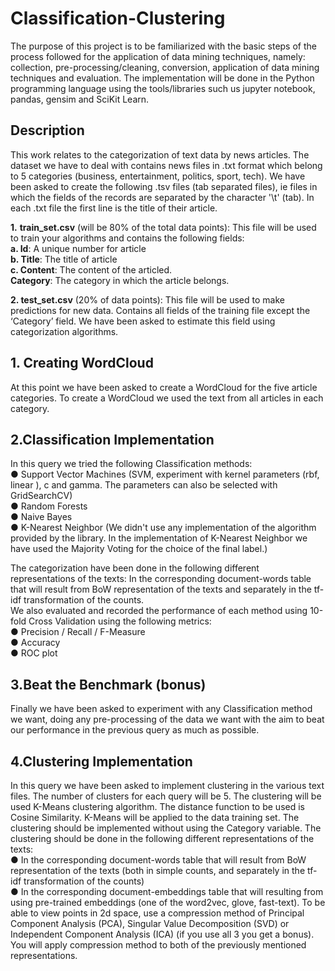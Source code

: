 # Classification-Clustering
The purpose of this project is to be familiarized with the basic steps of the process followed for the application of data mining techniques, namely: collection, pre-processing/cleaning, conversion, application of data mining techniques and evaluation. The implementation will be done in the Python programming language using the tools/libraries such us jupyter notebook, pandas, gensim and SciKit Learn.

## Description
This work relates to the categorization of text data by news articles. The dataset we have to deal with contains news files in .txt format which belong to 5 categories (business, entertainment, politics, sport, tech). We have been asked to create the following .tsv files (tab separated files), ie files in which the fields of the records are separated by the character '\t' (tab). In each .txt file the first line is the title of their article.  


**1.** **train_set.csv** (will be 80% of the total data points): This file will be used to train your algorithms and contains the following fields:  
**a. Id**: A unique number for article  
**b. Title**: The title of article  
**c. Content**: The content of the articled.  
**Category**: The category in which the article belongs.


**2. test_set.csv** (20% of data points): This file will be used to make predictions for new data. Contains all fields of the training file except the ‘Category’ field. We have been asked to estimate this field using categorization algorithms. 

## 1. Creating WordCloud 

At this point we have been asked to create a WordCloud for the five article categories. To create a WordCloud we used the text from all
articles in each category.  

## 2.Classification Implementation  
In this query we tried the following Classification methods:  
● Support Vector Machines (SVM, experiment with kernel parameters (rbf, linear ), c and gamma. The parameters can also be selected with GridSearchCV)  
● Random Forests  
● Naive Bayes  
● K-Nearest Neighbor (We didn't use any implementation of the algorithm provided by the library. In the implementation of K-Nearest Neighbor we have used the Majority Voting for the choice of the final label.)  

The categorization have been done in the following different representations of the texts: In the corresponding document-words table that will result from BoW representation of the texts and separately in the tf-idf transformation of the counts.  
We also evaluated and recorded the performance of each method using 10-fold Cross Validation using the following metrics:  
● Precision / Recall / F-Measure  
● Accuracy  
● ROC plot

## 3.Beat the Benchmark (bonus)  
Finally we have been asked to experiment with any Classification method we want, doing any pre-processing of the data we want with the aim to beat our performance in the previous query as much as possible.

## 4.Clustering Implementation  
In this query we have been asked to implement clustering in the various text files. The number of clusters for each query will be 5. The clustering will be used K-Means clustering algorithm. The distance function to be used is Cosine Similarity. K-Means will be applied to the data
training set. The clustering should be implemented without using the Category variable. The clustering should be done in the following different representations of the texts:  
● In the corresponding document-words table that will result from BoW representation of the texts (both in simple counts, and separately in the tf-idf transformation of the counts)  
● In the corresponding document-embeddings table that will resulting from using pre-trained embeddings (one of the word2vec, glove, fast-text). To be able to view points in 2d space, use a compression method of Principal Component Analysis (PCA), Singular Value Decomposition (SVD) or Independent Component Analysis (ICA) (if you use all 3 you get a bonus). You will apply compression method to both of the previously mentioned representations.
